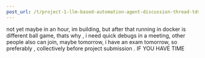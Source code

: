 ```yaml
---
post_url: /t/project-1-llm-based-automation-agent-discussion-thread-tds-jan-2025/164277/321
---
```

not yet maybe in an hour, im building, but after that running in docker is different ball game, thats why , i need quick debugs in a meeting, other people also can join, maybe tomorrow, i have an exam tomorrow, so preferably , collectively before project submission . IF YOU HAVE TIME